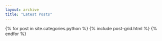 ```yaml
---
layout: archive
title: "Latest Posts"
---
```


<div class="tiles">
{% for post in site.categories.python %}
	{% include post-grid.html %}
{% endfor %}
</div><!-- /.tiles -->
